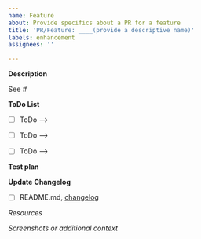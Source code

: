 ```yaml
---
name: Feature
about: Provide specifics about a PR for a feature
title: 'PR/Feature: ____(provide a descriptive name)'
labels: enhancement
assignees: ''

---
```

<!-- IMPORTANT: Please do not create a PR without creating an issue first. -->

<!-- Fields in **bold** are REQUIRED, fields in *italics* are OPTIONAL. -->

**Description**
<!-- A description of how this PR addresses the feature/enhancement. -->

<!-- Add any linked issue(s) -->
See #


**ToDo List**

<!-- Add any open questions and Pre-Merge TODOs. Use checkboxes. -->
 - [ ] ToDo -->
 - [ ] ToDo -->
 - [ ] ToDo -->


**Test plan**
<!-- Explain how you tested this feature so that others can replicate it. -->
<!-- Example: The exact commands you ran and their output, screenshots. -->

**Update Changelog**
<!-- Be brief, use imperative mood or simple noun phrases and add linked issues -->
<!-- Examples: Improve verbosity of log messages #103 | GitHub actions for CI #105 -->

- [ ] README.md, [changelog](../../README.md#changelog) <!-- update changelog here -->


*Resources*
<!-- Links to blog posts, StackOverflow, libraries or add-ons used to solve this problem. -->


*Screenshots or additional context*
<!-- Add any other context about the problem here and/or screenshots to help explain the problem. -->